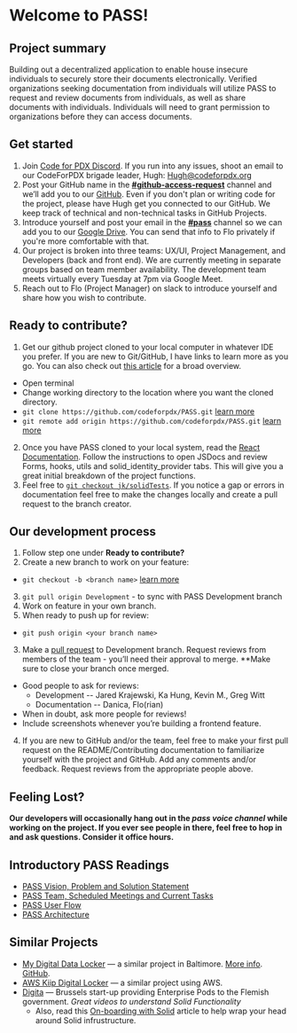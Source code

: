 # Welcome to PASS!

## Project summary

Building out a decentralized application to enable house insecure individuals to securely store their documents electronically. Verified organizations seeking documentation from individuals will utilize PASS to request and review documents from individuals, as well as share documents with individuals. Individuals will need to grant permission to organizations before they can access documents.

## Get started

1. Join [Code for PDX Discord](https://discord.gg/FEX9KUMH). If you run into any issues, shoot an email to our CodeForPDX brigade leader, Hugh: Hugh@codeforpdx.org
2. Post your GitHub name in the [**#github-access-request**](https://discord.com/channels/1068260532806766733/1078124139983945858) channel and we’ll add you to our [GitHub](https://github.com/codeforpdx/PASS). Even if you don't plan or writing code for the project, please have Hugh get you connected to our GitHub. We keep track of technical and non-technical tasks in GitHub Projects.
3. Introduce yourself and post your email in the [**#pass**](https://discord.com/channels/1068260532806766733/1075285803137257544) channel so we can add you to our [Google Drive](https://drive.google.com/drive/u/0/folders/1zTEd34K7Eg7rvg71zS6Uzbwrsct2Lx9E?ths=true). You can send that info to Flo privately if you're more comfortable with that. 
4. Our project is broken into three teams: UX/UI, Project Management, and Developers (back and front end). We are currently meeting in separate groups based on team member availability. The development team meets virtually every Tuesday at 7pm via Google Meet.
5. Reach out to Flo (Project Manager) on slack to introduce yourself and share how you wish to contribute.


## Ready to contribute?

1. Get our github project cloned to your local computer in whatever IDE you prefer. If you are new to Git/GitHub, I have links to learn more as you go. You can also check out [this article](https://www.digitalocean.com/community/tutorials/how-to-create-a-pull-request-on-github) for a broad overview.
  * Open terminal
  * Change working directory to the location where you want the cloned directory.
  * `git clone https://github.com/codeforpdx/PASS.git` [learn more](https://docs.github.com/en/repositories/creating-and-managing-repositories/cloning-a-repository?platform=linux)
  * `git remote add origin https://github.com/codeforpdx/PASS.git` [learn more](https://docs.github.com/en/get-started/getting-started-with-git/managing-remote-repositories)
2. Once you have PASS cloned to your local system, read the [React Documentation](/docs/README.md). Follow the instructions to open JSDocs and review Forms, hooks, utils and solid_identity_provider tabs. This will give you a great initial breakdown of the project functions.
3. Feel free to [`git checkout jk/solidTests`](https://github.com/codeforpdx/PASS/tree/jk/solidTests). If you notice a gap or errors in documentation feel free to make the changes locally and create a pull request to the branch creator.


## Our development process

1. Follow step one under **Ready to contribute?**
2. Create a new branch to work on your feature:
  * `git checkout -b <branch name>` [learn more](https://www.atlassian.com/git/tutorials/using-branches/git-checkout)
3. `git pull origin Development` - to sync with PASS Development branch
4. Work on feature in your own branch.
5. When ready to push up for review:
  * `git push origin <your branch name>`
3. Make a [pull request](https://docs.github.com/en/pull-requests/collaborating-with-pull-requests/proposing-changes-to-your-work-with-pull-requests/requesting-a-pull-request-review) to Development branch. Request reviews from members of the team - you’ll need their approval to merge. **Make sure to close your branch once merged.

- Good people to ask for reviews:
  - Development -- Jared Krajewski, Ka Hung, Kevin M., Greg Witt
  - Documentation -- Danica, Flo(rian)
- When in doubt, ask more people for reviews!
- Include screenshots whenever you’re building a frontend feature.

4. If you are new to GitHub and/or the team, feel free to make your first pull request on the README/Contributing documentation to familiarize yourself with the project and GitHub. Add any comments and/or feedback. Request reviews from the appropriate people above.

## Feeling Lost?
**Our developers will occasionally hang out in the *pass voice channel* while working on the project. If you ever see people in there, feel free to hop in and ask questions. Consider it office hours.**


## Introductory PASS Readings

- [PASS Vision, Problem and Solution Statement](https://docs.google.com/document/d/1mK4-nFlpRtnsbDAuoDgSo3Fsoi2_JDfMyU4nuBjnAMo/edit?usp=share_link)
- [PASS Team, Scheduled Meetings and Current Tasks](https://docs.google.com/document/d/19U2QseBXbv_KmWSAjZvch5n-5L5E66dxPuUTiytDi3I/edit?usp=share_link)
- [PASS User Flow](https://docs.google.com/presentation/d/18tU0o2jW6bZUt8ayMk1Uju3Fe52O4hVl2Ii2JGmiORQ/edit?usp=share_link)
- [PASS Architecture](https://docs.google.com/document/d/19v5D-nhSGQYrjMkck64w0jmCgQtLcHQhUcmvJzUkbhg/edit?usp=share_link)

## Similar Projects

- [My Digital Data Locker](https://vimeo.com/mddl) — a similar project in Baltimore. [More info](https://www.aecf.org/blog/new-digital-data-locker-may-help-people-find-stable-housing). [GitHub](https://github.com/newamericafoundation/MDDL).
- [AWS Kiip Digital Locker](https://vimeo.com/762041743) — a similar project using AWS.
- [Digita](https://www.youtube.com/@Digita-ai) — Brussels start-up providing Enterprise Pods to the Flemish government. *Great videos to understand Solid Functionality*
  - Also, read this [On-boarding with Solid](https://medium.com/@JacksonMorgan/the-full-complexity-of-onboarding-with-solid-7aeaa842358) article to help wrap your head around Solid infrustructure.

